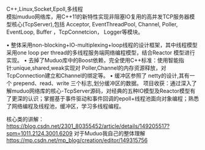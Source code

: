 C++,Linux,Socket,Epoll,多线程               
模拟muduo网络库，用C++11的新特性实现非阻塞IO复用的高并发TCP服务器模型核心(TcpServer),包括 Acceptor, EventThreadPool, Channel, Poller, EventLoop, Buffer ，TcpConnetcion， Logger等模块。


•
整体采用non-blocking+IO-multiplexing+loop线程的设计框架，其中线程模型采用one loop per thread的多线程服务端网络编程模型，结合Reactor 模型进行实现。
•
去掉了Muduo库中的Boost依赖，完全使用C++标准：使用智能指针:unique,shared,weak实现对 Poller,Channel的内存资源释放，对TcpConnection建立和Channel的绑定等。
•
缓冲区参照了 netty的设计,其有一个 prepend、read、write 三个标志,划分缓冲区的数据。
项目收获：通过深入了解muduo网络库的核心-TcpServer源码，对经典的五种IO模型及Reactor模型有了更深的认识；掌握基于事件驱动和事件回调的epoll+线程池面向对象编程；熟悉了网络编程及线程池，缓冲区，学习多线程编程。


核心类的讲解：
https://blog.csdn.net/2301_80355452/article/details/149205517?spm=1011.2124.3001.6209
对于Muduo我自己的整体理解
https://mp.csdn.net/mp_blog/creation/editor/149315756
